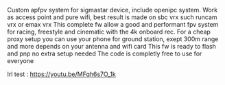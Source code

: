 Custom apfpv system for sigmastar device, include openipc system.
Work as access point and pure wifi, best result is made on sbc vrx such runcam vrx or emax vrx
This complete fw allow a good and performant fpv system for racing, freestyle and cinematic with the 4k onboard rec.
For a cheap proxy setup you can use your phone for ground station, exept 300m range and more depends on your antenna and wifi card
This fw is ready to flash and pnp no extra setup needed
The code is completly free to use for everyone



Irl test : https://youtu.be/MFqh6s7O_1k
